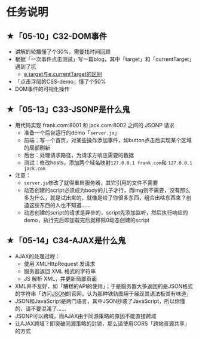 # 任务说明

## ★「05-10」C32-DOM事件

- 讲解的轮播懂了个30%，需要找时间回顾
- 根据「一次事件点击测试」写一篇blog，其中「target」和「currentTarget」遇到了坑
  - [e.target与e.currentTarget的区别](https://www.jianshu.com/p/1dd668ccc97a)
- 「点击浮层的CSS-demo」懂了个50%
- DOM事件的可视化操作

## ★「05-13」C33-JSONP是什么鬼

- 用代码实现 frank.com:8001 和 jack.com:8002 之间的 JSONP 请求
  - 准备一个后台运行的demo「`server.js`」
  - 前端：写一个首页，对某些操作添加事件，如button点击后实现某个区域的局部刷新
  - 后台：处理请求路径，为请求方响应需要的数据
  - 测试：修改hosts，添加两个域名映射`127.0.0.1 frank.com`和 `127.0.0.1 jack.com`
- 注意：
  - `server.js`修改了就得重启服务器，其它引用的文件不需要
  - 动态创建的script必须成为body的儿子才行，而img则不需要，没有那么多为什么，就是试出来的，就像是给了你很多东西，组合出啥东西来？创造这些东西的人也不知道……
  - 动态创建的script的请求是异步的，script先添加监听，然后执行响应的demo，执行完后即加载完后就移除0动态创建的script

## ★「05-14」C34-AJAX是什么鬼

- AJAX的处理过程：
  - 使用 XMLHttpRequest 发请求
  - 服务器返回 XML 格式的字符串
  - JS 解析 XML，并更新局部页面
- XML并不友好，如「糟糕的API的使用」；于是服务器大多返回的是JSON格式的字符串「访问[JSON](http://json.org/json-zh.html)的官网，认为那种铁轨图用于展现其语法极其有味道」
- JSON和JavaScript是两门语言，其中JSON抄袭了JavaScript，所以你懂的，请不要混淆了……
- JSONP可以跨域，而AJAX由于同源策略的原因不能直接跨域
- 让AJAX跨域？即突破同源策略的封锁，那么请使用CORS「跨站资源共享」的方式



